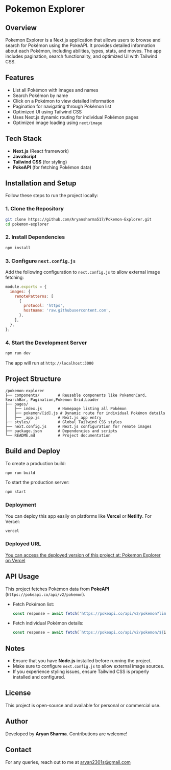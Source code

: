 # Pokemon Explorer

## Overview
Pokemon Explorer is a Next.js application that allows users to browse and search for Pokémon using the PokeAPI. It provides detailed information about each Pokémon, including abilities, types, stats, and moves. The app includes pagination, search functionality, and optimized UI with Tailwind CSS.

## Features
- List all Pokémon with images and names
- Search Pokémon by name
- Click on a Pokémon to view detailed information
- Pagination for navigating through Pokémon list
- Optimized UI using Tailwind CSS
- Uses Next.js dynamic routing for individual Pokémon pages
- Optimized image loading using `next/image`

## Tech Stack
- **Next.js** (React framework)
- **JavaScript**
- **Tailwind CSS** (for styling)
- **PokeAPI** (for fetching Pokémon data)

## Installation and Setup
Follow these steps to run the project locally:

### 1. Clone the Repository
```bash
git clone https://github.com/Aryansharma517/Pokemon-Explorer.git
cd pokemon-explorer
```

### 2. Install Dependencies
```bash
npm install
```

### 3. Configure `next.config.js`
Add the following configuration to `next.config.js` to allow external image fetching:
```js
module.exports = {
  images: {
    remotePatterns: [
      {
        protocol: 'https',
        hostname: 'raw.githubusercontent.com',
      },
    ],
  },
};
```

### 4. Start the Development Server
```bash
npm run dev
```
The app will run at `http://localhost:3000`

## Project Structure
```
/pokemon-explorer
├── components/        # Reusable components like PokemonCard, SearchBar, Pagination,Pokemon Grid,Loader
├── pages/
│   ├── index.js       # Homepage listing all Pokémon
│   ├── pokemon/[id].js # Dynamic route for individual Pokémon details
│   ├── _app.js        # Next.js app entry
├── styles/            # Global Tailwind CSS styles
├── next.config.js     # Next.js configuration for remote images
├── package.json       # Dependencies and scripts
└── README.md          # Project documentation
```

## Build and Deploy
To create a production build:
```bash
npm run build
```
To start the production server:
```bash
npm start
```

### Deployment
You can deploy this app easily on platforms like **Vercel** or **Netlify**.
For Vercel:
```bash
vercel
```

### Deployed URL

[You can access the deployed version of this project at:
Pokemon Explorer on Vercel](https://pokemon-explorer-cot9-git-main-aryan-sharmas-projects-e5f74afd.vercel.app)

## API Usage
This project fetches Pokémon data from **PokeAPI** (`https://pokeapi.co/api/v2/pokemon`).

- Fetch Pokémon list:
  ```js
  const response = await fetch('https://pokeapi.co/api/v2/pokemon?limit=20&offset=0');
  ```
- Fetch individual Pokémon details:
  ```js
  const response = await fetch(`https://pokeapi.co/api/v2/pokemon/${id}`);
  ```

## Notes
- Ensure that you have **Node.js** installed before running the project.
- Make sure to configure `next.config.js` to allow external image sources.
- If you experience styling issues, ensure Tailwind CSS is properly installed and configured.

## License
This project is open-source and available for personal or commercial use.

## Author
Developed by **Aryan Sharma**. Contributions are welcome!

## Contact

For any queries, reach out to me at aryan2301s@gmail.com

